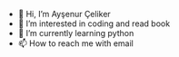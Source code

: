 - 👋 Hi, I’m Ayşenur Çeliker
- 👀 I’m interested in coding and read book
- 🌱 I’m currently learning python
- 📫 How to reach me with email
